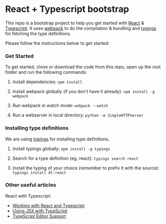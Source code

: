 # React + Typescript bootstrap

This repo is a bootstrap project to help you get started with [React](https://facebook.github.io/react/) & [Typescript](https://www.typescriptlang.org/). It uses [webpack](https://webpack.github.io/) to do the compilation & bundling and [typings](https://github.com/typings/typings) for fetching the type definitions.

Please follow the instructions below to get started:

### Get Started

To get started, clone or download the code from this repo, open up the root folder and run the following commands:

1. Install dependencies: `npm install`

2. Install webpack globally (if you don't have it already): `npm install -g webpack`

3. Run webpack in watch mode: `webpack --watch`

4. Run a webserver in local directory: `python -m SimpleHTTPServer`

### Installing type definitions

We are using [typings](https://github.com/typings/typings) for installing type definitions.

1. Install typings globally: `npm install -g typings`

2. Search for a type definition (eg. react): `typings search react`

3. Install the typing of your choice (remember to prefix it with the source): `typings install dt-react`

### Other useful articles

React with Typescript:

* [Working with React and Typescript](http://blog.wolksoftware.com/working-with-react-and-typescript)
* [Using JSX with TypeScript](http://blog.mgechev.com/2015/07/05/using-jsx-react-with-typescript/)
* [TypeScript Editor Support](https://github.com/Microsoft/TypeScript/wiki/TypeScript-Editor-Support)